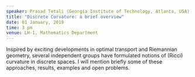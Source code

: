 ```yaml
---
speaker: Prasad Tetali (Georgia Institute of Technology, Atlanta, USA)
title: "Discrete Curvature: a brief overview"
date: 01 January, 2019
time: 3 pm
venue: LH-1, Mathematics Department
---
```


Inspired by exciting developments in optimal transport and Riemannian
geometry, several independent groups have formulated notions of (Ricci)
curvature in discrete spaces. I will mention briefly some of these
approaches, results, examples and open problems.
